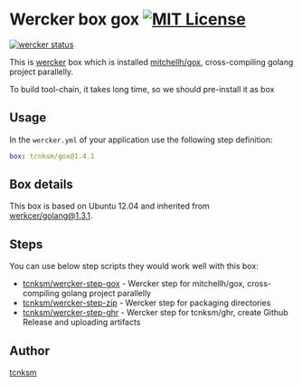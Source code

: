 Wercker box gox [![MIT License](http://img.shields.io/badge/license-MIT-blue.svg?style=flat-square)](https://github.com/tcnksm/wercker-box-gox/blob/master/LICENCE)
====

[![wercker status](https://app.wercker.com/status/1e96bc8093f7b7ae1881c6dfb62157d3/m "wercker status")](https://app.wercker.com/project/bykey/1e96bc8093f7b7ae1881c6dfb62157d3)


This is [wercker](http://wercker.com/) box which is installed [mitchellh/gox](https://github.com/mitchellh/gox), cross-compiling golang project parallelly.

To build tool-chain, it takes long time, so we should pre-install it as box

## Usage

In the `wercker.yml` of your application use the following step definition:

```yaml
box: tcnksm/gox@1.4.1
```

## Box details

This box is based on Ubuntu 12.04 and inherited from [werkcer/golang@1.3.1](https://github.com/wercker/box-golang).

## Steps

You can use below step scripts they would work well with this box:

- [tcnksm/wercker-step-gox](https://github.com/tcnksm/wercker-step-gox) - Wercker step for mitchellh/gox, cross-compiling golang project parallelly
- [tcnksm/wercker-step-zip](https://github.com/tcnksm/wercker-step-zip) - Wercker step for packaging directories
- [tcnksm/wercker-step-ghr](https://github.com/tcnksm/wercker-step-ghr) - Wercker step for tcnksm/ghr, create Github Release and uploading artifacts

## Author

[tcnksm](https://github.com/tcnksm)
